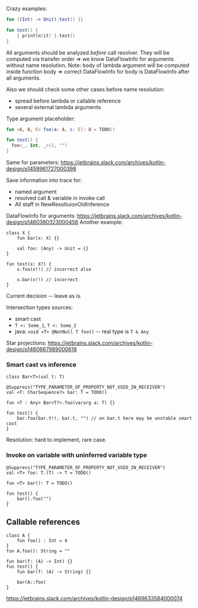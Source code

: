 Crazy examples:

```kotlin
fun ((Int) -> Unit).test() {}

fun test() {
    { println(it) }.test()
}
```


All arguments should be analyzed *before* call resolver. They will be computed via transfer order => we know DataFlowInfo for arguments without name resolution.
Note: body of lambda argument will be computed inside function body => correct DataFlowInfo for body is DataFlowInfo after all arguments.

Also we should check some other cases before name resolution:
- spread before lambda or callable reference
- several external lambda arguments
 

Type argument placeholder:
```kotlin
fun <A, B, C> foo(a: A, c: C): B = TODO()

fun test() {
  foo<_, Int, _>(1, "")
}
```

Same for parameters: https://jetbrains.slack.com/archives/kotlin-design/p1459961727000398

Save information into trace for:
- named argument
- resolved call & variable in invoke call
- All staff in NewResoltuionOldInference


DataFlowInfo for arguments: https://jetbrains.slack.com/archives/kotlin-design/p1460380323000456
Another example:
```
class X {
    fun bar(x: X) {}
    
    val foo: (Any) -> Unit = {}
}

fun test(x: X?) {
    x.foo(x!!) // incorrect also

    x.bar(x!!) // incorrect
}
```
Current decision -- leave as is.



Intersection types sources:
- smart cast
- `T <: Some_1`, `T <: Some_2`
- java: `void <T> @NotNull T foo()` -- real type is `T & Any`


Star projections: https://jetbrains.slack.com/archives/kotlin-design/p1460667989000618


### Smart cast vs inference
```
class Bar<T>(val t: T)

@Suppress("TYPE_PARAMETER_OF_PROPERTY_NOT_USED_IN_RECEIVER")
val <T: CharSequence?> bar: T = TODO()

fun <T : Any> Bar<T?>.foo(vararg a: T) {}

fun test() {
    bar.foo(bar.t!!, bar.t, "") // on bar.t here may be unstable smart cast
}
```
Resolution: hard to implement, rare case.


### Invoke on variable with uninferred variable type
```
@Suppress("TYPE_PARAMETER_OF_PROPERTY_NOT_USED_IN_RECEIVER")
val <T> foo: T.(T) -> T = TODO()

fun <T> bar(): T = TODO()

fun test() {
    bar().foo("")
}
```

## Callable references
```
class A {
    fun foo() : Int = 4
}
fun A.foo(): String = ""

fun bar(f: (A) -> Int) {}
fun test() {
    fun bar(f: (A) -> String) {}
    
    bar(A::foo)
}
```
https://jetbrains.slack.com/archives/kotlin-design/p1469633584000074
